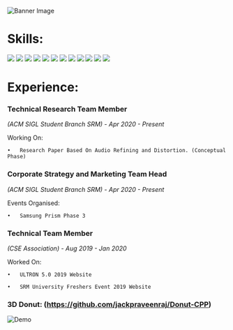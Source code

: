 

![Banner Image](https://drive.google.com/uc?export=view&id=1pcAQTs3ZUfqDWmfk4nXykMCvxyvUd8g5)

# Skills:

![](https://img.shields.io/badge/Code-Python-informational?style=flat&logo=python&logoColor=white&color=f34242)
![](https://img.shields.io/badge/Code-C++,_C-informational?style=flat&logo=gnu-bash&logoColor=white&color=f34242)
![](https://img.shields.io/badge/Code-Javascript-informational?style=flat&logo=javascript&logoColor=white&color=f34242)
![](https://img.shields.io/badge/Design-Dart-informational?style=flat&logo=Dart&logoColor=white&color=f34242)
![](https://img.shields.io/badge/Design-Flutter-informational?style=flat&logo=Flutter&logoColor=white&color=f34242)
![](https://img.shields.io/badge/Web-HTML5-informational?style=flat&logo=HTML5&logoColor=white&color=f34242)
![](https://img.shields.io/badge/Web-CSS3-informational?style=flat&logo=CSS3&logoColor=white&color=f34242)
![](https://img.shields.io/badge/Back_End-SQL,_PL/SQL-informational?style=flat&logo=MySQL&logoColor=white&color=f34242)
![](https://img.shields.io/badge/Back_End-Google_Firebase-informational?style=flat&logo=Firebase&logoColor=white&color=f34242)
![](https://img.shields.io/badge/ML-TensorFlow-informational?style=flat&logo=TensorFlow&logoColor=white&color=f34242)
![](https://img.shields.io/badge/ML-OpenCV-informational?style=flat&logo=OpenCV&logoColor=white&color=f34242)
![](https://img.shields.io/badge/ML-Matlab-informational?style=flat&logo=SmartThings&logoColor=white&color=f34242)


# Experience: 

### Technical Research Team Member 	    
*(ACM SIGL Student Branch SRM) - Apr 2020 - Present*

Working On:	

    •	Research Paper Based On Audio Refining and Distortion. (Conceptual Phase)


### Corporate Strategy and Marketing Team Head		

*(ACM SIGL Student Branch SRM) - Apr 2020 - Present*

Events Organised:

    •	Samsung Prism Phase 3


### Technical Team Member		
*(CSE Association) - Aug 2019 - Jan 2020*

Worked On:

    •	ULTRON 5.0 2019 Website

    •	SRM University Freshers Event 2019 Website

### 3D Donut: (https://github.com/jackpraveenraj/Donut-CPP)
![Demo](https://raw.githubusercontent.com/jackpraveenraj/Donut-CPP/main/Donut-C.gif)
